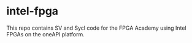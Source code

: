 # intel-fpga
This repo contains SV and Sycl code for the FPGA Academy using Intel FPGAs on the oneAPI platform.
